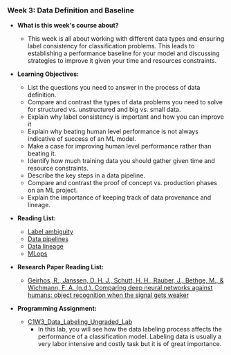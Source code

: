 ### Week 3: Data Definition and Baseline

* **What is this week's course about?**
  * This week is all about working with different data types and ensuring label consistency for classification problems. This leads to establishing a performance baseline for your model and discussing strategies to improve it given your time and resources constraints.

* **Learning Objectives:**
  * List the questions you need to answer in the process of data definition.
  * Compare and contrast the types of data problems you need to solve for structured vs. unstructured and big vs. small data.
  * Explain why label consistency is important and how you can improve it
  * Explain why beating human level performance is not always indicative of success of an ML model.
  * Make a case for improving human level performance rather than beating it.
  * Identify how much training data you should gather given time and resource constraints.
  * Describe the key steps in a data pipeline.
  * Compare and contrast the proof of concept vs. production phases on an ML project.
  * Explain the importance of keeping track of data provenance and lineage.

* **Reading List:**
  * [Label ambiguity](https://csgaobb.github.io/Projects/DLDL.html)
  * [Data pipelines](https://cs230.stanford.edu/blog/datapipeline/#best-practices)
  * [Data lineage](https://blog.tensorflow.org/2021/01/ml-metadata-version-control-for-ml.html)
  * [MLops](https://cloud.google.com/blog/products/ai-machine-learning/key-requirements-for-an-mlops-foundation)

* **Research Paper Reading List:**
  * [Geirhos, R., Janssen, D. H. J., Schutt, H. H., Rauber, J., Bethge, M., & Wichmann, F. A. (n.d.). Comparing deep neural networks against humans: object recognition when the signal gets weaker](https://arxiv.org/pdf/1706.06969.pdf)
  
* **Programming Assignment:**  
  * [C1W3_Data_Labeling_Ungraded_Lab](https://colab.research.google.com/github/https-deeplearning-ai/MLEP-public/blob/main/course1/week2-ungraded-lab/C1W2_Ungraded_Lab_Birds_Cats_Dogs.ipynb)
    * In this lab, you will see how the data labeling process affects the performance of a classification model. Labeling data is usually a very labor intensive and costly task but it is of great importance.

